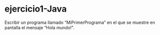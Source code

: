 # ejercicio1-Java
Escribir un programa llamado “MiPrimerPrograma” en el que se muestre en pantalla el mensaje “Hola
mundo!".
